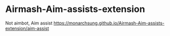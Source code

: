 # Airmash-Aim-assists-extension
Not aimbot, Aim assist
https://monarchsung.github.io/Airmash-Aim-assists-extension/aim-assist

